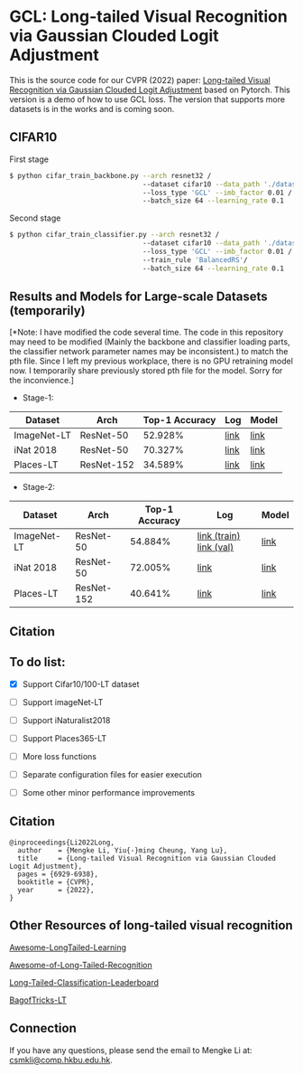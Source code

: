 # GCL: Long-tailed Visual Recognition via Gaussian Clouded Logit Adjustment
This is the source code for our CVPR (2022) paper: [Long-tailed Visual Recognition via Gaussian Clouded Logit Adjustment](https://openaccess.thecvf.com/content/CVPR2022/html/Li_Long-Tailed_Visual_Recognition_via_Gaussian_Clouded_Logit_Adjustment_CVPR_2022_paper.html) based on Pytorch. 
This version is a demo of how to use GCL loss. The version that supports more datasets is in the works and is coming soon.

## CIFAR10
First stage
```bash
$ python cifar_train_backbone.py --arch resnet32 /
                                 --dataset cifar10 --data_path './dataset/data_img' /
                                 --loss_type 'GCL' --imb_factor 0.01 /
                                 --batch_size 64 --learning_rate 0.1 
```
Second stage
```bash
$ python cifar_train_classifier.py --arch resnet32 /
                                 --dataset cifar10 --data_path './dataset/data_img' /
                                 --loss_type 'GCL' --imb_factor 0.01 /
                                 --train_rule 'BalancedRS'/
                                 --batch_size 64 --learning_rate 0.1 
```

## Results and Models for Large-scale Datasets (temporarily)

[*Note: I have modified the code several time. The code in this repository may need to be modified (Mainly the backbone and classifier loading parts, the classifier network parameter names may be inconsistent.) to match the pth file. Since I left my previous workplace, there is no GPU retraining model now. I temporarily share previously stored pth file for the model. Sorry for the inconvience.]

* Stage-1:

| Dataset     | Arch       | Top-1 Accuracy | Log           | Model |
| ----------- | ---------- | -------------- | ------------- | ----- |
| ImageNet-LT | ResNet-50  | 52.928%        | [link](https://lifehkbueduhk-my.sharepoint.com/:u:/g/personal/18482244_life_hkbu_edu_hk/EYro8K-qsKJOvkPf3RJrn6oBnd98VXIQlkrCnQLoex-U8Q?e=2TJOaF)        | [link](https://lifehkbueduhk-my.sharepoint.com/:u:/g/personal/18482244_life_hkbu_edu_hk/EYro8K-qsKJOvkPf3RJrn6oBnd98VXIQlkrCnQLoex-U8Q?e=2TJOaF)  |
| iNat 2018   | ResNet-50  | 70.327%        | [link](https://lifehkbueduhk-my.sharepoint.com/:u:/g/personal/18482244_life_hkbu_edu_hk/EfVPDmTDauhHvx8ys0-QKHABEJt0hFZtyn_7HYRxekiTUQ?e=Uhat9r)   | [link](https://lifehkbueduhk-my.sharepoint.com/:u:/g/personal/18482244_life_hkbu_edu_hk/EbCsmx-xbg9Aq2m8sRUsMGMBxyxprq1xTmsjlAjqJFd9lQ?e=B9Pojb) |
| Places-LT   | ResNet-152 | 34.589%        | [link](https://lifehkbueduhk-my.sharepoint.com/:u:/g/personal/18482244_life_hkbu_edu_hk/ERdVRvw1a6tFkxXFRsMLSWIB5PVqjzQ_J_Lejct96r1eGQ?e=DOghYk)        | [link](https://lifehkbueduhk-my.sharepoint.com/:u:/g/personal/18482244_life_hkbu_edu_hk/EeZKudpg0WVAm0LDkY2EIzMBIA88fzyUobI4UCY5wkP4tg)  |

* Stage-2:

| Dataset     | Arch       | Top-1 Accuracy | Log           | Model |
| ----------- | ---------- | -------------- | ------------- | ----- |
| ImageNet-LT | ResNet-50  | 54.884%        | [link (train)](https://lifehkbueduhk-my.sharepoint.com/:x:/g/personal/18482244_life_hkbu_edu_hk/EdjYUsWSEyhHih_77ETKo6QBffmR0_weBek8sXuT2E6SBQ?e=IHQ2mz) [link (val)](https://lifehkbueduhk-my.sharepoint.com/:x:/g/personal/18482244_life_hkbu_edu_hk/EXzcoAhffupAjgq2UidEBSMBxuT5g8C2GmFjSsvQ2gpmpg)| [link](https://lifehkbueduhk-my.sharepoint.com/:u:/g/personal/18482244_life_hkbu_edu_hk/EfS6Y3e0AvlCg4Gawwcoo7QBpHPrN4ckDylxaAfIvHoJiA)  |
| iNat 2018   | ResNet-50  | 72.005%        | [link](https://lifehkbueduhk-my.sharepoint.com/:u:/g/personal/18482244_life_hkbu_edu_hk/Edg2j7yW-HRMi4jrrbE0n70BCUZ9_L82pTyek9yp60cwUQ?e=kJxfUJ)    | [link](https://lifehkbueduhk-my.sharepoint.com/:u:/g/personal/18482244_life_hkbu_edu_hk/EbFwr8fJNdxFiPfoE64-j5UB4e0MKxOZgdLQ_qACR9tsbA?e=YvRnv2)   |
| Places-LT   | ResNet-152 | 40.641%          | [link](https://lifehkbueduhk-my.sharepoint.com/:u:/g/personal/18482244_life_hkbu_edu_hk/EXucyzMKExlFlcCDEif8mF4BcFNMt7M50igHF_C7IFwjqg?e=0eiFaa)  | [link](https://lifehkbueduhk-my.sharepoint.com/:u:/g/personal/18482244_life_hkbu_edu_hk/Eexoqm9t4ylGqKNW2N_0LFsBgEz-_NtUdRAYHZyyRPfHWQ?e=2xfKXh)  |

## <a name="Citation"></a>Citation

## To do list:
- [x] Support Cifar10/100-LT dataset
- [ ] Support imageNet-LT
- [ ] Support iNaturalist2018
- [ ] Support Places365-LT
- [ ] More loss functions
- [ ] Separate configuration files for easier execution
- [ ] Some other minor performance improvements


## Citation
```
@inproceedings{Li2022Long,
  author    = {Mengke Li, Yiu{-}ming Cheung, Yang Lu},
  title     = {Long-tailed Visual Recognition via Gaussian Clouded Logit Adjustment},
  pages = {6929-6938},
  booktitle = {CVPR},
  year      = {2022},
}
```

## Other Resources of long-tailed visual recognition
[Awesome-LongTailed-Learning](https://github.com/Vanint/Awesome-LongTailed-Learning)

[Awesome-of-Long-Tailed-Recognition](https://github.com/zwzhang121/Awesome-of-Long-Tailed-Recognition)

[Long-Tailed-Classification-Leaderboard](https://github.com/yanyanSann/Long-Tailed-Classification-Leaderboard)

[BagofTricks-LT](https://github.com/zhangyongshun/BagofTricks-LT)

## Connection
If you have any questions, please send the email to Mengke Li at: csmkli@comp.hkbu.edu.hk.
